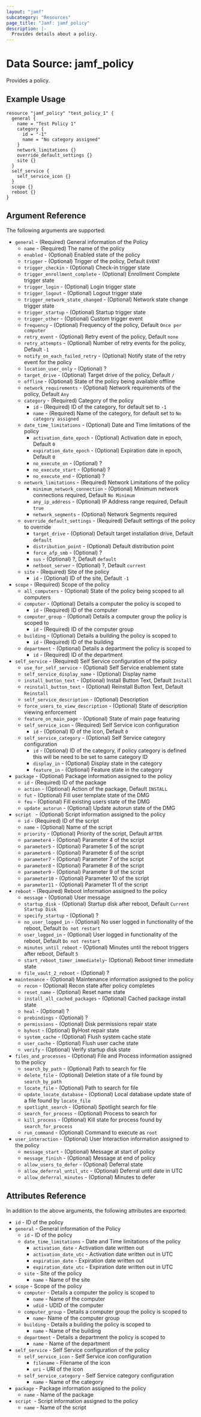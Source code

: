 ```yaml
---
layout: "jamf"
subcategory: "Resources"
page_title: "Jamf: jamf_policy"
description: |-
  Provides details about a policy.
---
```


# Data Source: jamf_policy

Provides a policy.

## Example Usage

```hcl
resource "jamf_policy" "test_policy_1" {
  general {
    name = "Test Policy 1"
    category {
      id = "-1"
      name = "No category assigned"
    }
    network_limitations {}
    override_default_settings {}
    site {}
  }
  self_service {
    self_service_icon {}
  }
  scope {}
  reboot {}
}
```

## Argument Reference

The following arguments are supported:

* `general`                     - (Required) General information of the Policy
  * `name`                          - (Required) The name of the policy
  * `enabled`                       - (Optional) Enabled state of the policy
  * `trigger`                       - (Optional) Trigger of the policy, Default `EVENT`
  * `trigger_checkin`               - (Optional) Check-in trigger state
  * `trigger_enrollment_complete`   - (Optional) Enrollment Complete trigger state
  * `trigger_login`                 - (Optional) Login trigger state
  * `trigger_logout`                - (Optional) Logout trigger state
  * `trigger_network_state_changed` - (Optional) Network state change trigger state
  * `trigger_startup`               - (Optional) Startup trigger state
  * `trigger_other`                 - (Optional) Custom trigger event
  * `frequency`                     - (Optional) Frequency of the policy, Default `Once per computer`
  * `retry_event`                   - (Optional) Retry event of the policy, Default `none`
  * `retry_attempts`                - (Optional) Number of retry events for the policy, Default `-1`
  * `notify_on_each_failed_retry`   - (Optional) Notify state of the retry event for the policy
  * `location_user_only`            - (Optional) ?
  * `target_drive`                  - (Optional) Target drive of the policy, Default `/`
  * `offline`                       - (Optional) State of the policy being available offline
  * `network_requirements`          - (Optional) Network requirements of the policy, Default `Any`
  * `category`                  - (Required) Category of the policy
    * `id`                          - (Required) ID of the category, for default set to `-1`
    * `name`                        - (Required) Name of the category, for default set to `No category assigned`
  * `date_time_limitations`     - (Optional) Date and Time limitations of the policy
    * `activation_date_epoch`       - (Optional) Activation date in epoch, Default `0`
    * `expiration_date_epoch`       - (Optional) Expiration date in epoch, Default `0`
    * `no_execute_on`               - (Optional) ?
    * `no_execute_start`            - (Optional) ?
    * `no_execute_end`              - (Optional) ?
  * `network_limitations`       - (Required) Network Limitations of the policy
    * `minimum_network_connection`  - (Optional) Minimum network connections required, Default `No Minimum`
    * `any_ip_address`              - (Optional) IP Address range required, Default `true`
    * `network_segments`            - (Optional) Network Segments required
  * `override_default_settings` - (Required) Default settings of the policy to override
    * `target_drive`                - (Optional) Default target installation drive, Default `default`
    * `distribution_point`          - (Optional) Default distribution point
    * `force_afp_smb`               - (Optional) ?
    * `sus`                         - (Optional) ?, Default `default`
    * `netboot_server`              - (Optional) ?, Default `current`
  * `site`                      - (Required) Site of the policy
    * `id`                          - (Optional) ID of the site, Default `-1`
* `scope`                       - (Required) Scope of the policy
  * `all_computers`                 - (Optional) State of the policy being scoped to all computers
  * `computer`                      - (Optional) Details a computer the policy is scoped to
    * `id`                              - (Required) ID of the computer
  * `computer_group`                - (Optional) Details a computer group the policy is scoped to
    * `id`                              - (Required) ID of the computer group
  * `building`                      - (Optional) Details a building the policy is scoped to
    * `id`                              - (Required) ID of the building
  * `department`                    - (Optional) Details a department the policy is scoped to
    * `id`                              - (Required) ID of the department
* `self_service`                - (Required) Self Service configuration of the policy
  * `use_for_self_service`          - (Optional) Self Service enablement state
  * `self_service_display_name`     - (Optional) Display name
  * `install_button_text`           - (Optional) Install Button Text, Default `Install`
  * `reinstall_button_text`         - (Optional) Reinstall Button Text, Default `Reinstall`
  * `self_service_description`      - (Optional) Description
  * `force_users_to_view_description` - (Optional) State of description viewing enforcement
  * `feature_on_main_page`          - (Optional) State of main page featuring
  * `self_service_icon`             - (Required) Self Service icon configuration
    * `id`                              - (Optional) ID of the icon, Default `0`
  * `self_service_category`         - (Optional) Self Service category configuration
    * `id`                              - (Optional) ID of the category, if policy category is defined this will be need to be set to same category ID
    * `display_in`                      - (Optional) Display state in the category
    * `feature_in`                      - (Optional) Feature state in the category
* `package`                     - (Optional) Package information assigned to the policy
  * `id`                            - (Required) ID of the package
  * `action`                        - (Optional) Action of the package, Default `INSTALL`
  * `fut`                           - (Optional) Fill user template state of the DMG
  * `feu`                           - (Optional) Fill existing users state of the DMG
  * `update_autorun`                - (Optional) Update autorun state of the DMG
* `script `                     - (Optional) Script information assigned to the policy
  * `id`                            - (Required) ID of the script
  * `name`                          - (Optional) Name of the script
  * `priority`                      - (Optional) Priority of the script, Default `AFTER`
  * `parameter4`                    - (Optional) Parameter 4 of the script
  * `parameter5`                    - (Optional) Parameter 5 of the script
  * `parameter6`                    - (Optional) Parameter 6 of the script
  * `parameter7`                    - (Optional) Parameter 7 of the script
  * `parameter8`                    - (Optional) Parameter 8 of the script
  * `parameter9`                    - (Optional) Parameter 9 of the script
  * `parameter10`                   - (Optional) Parameter 10 of the script
  * `parameter11`                   - (Optional) Parameter 11 of the script
* `reboot`                      - (Required) Reboot information assigned to the policy
  * `message`                       - (Optional) User message
  * `startup_disk`                  - (Optional) Startup disk after reboot, Default `Current Startup Disk`
  * `specify_startup`               - (Optional) ?
  * `no_user_logged_in`             - (Optional) No user logged in functionality of the reboot, Default `Do not restart`
  * `user_logged_in`                - (Optional) User logged in functionality of the reboot, Default `Do not restart`
  * `minutes_until_reboot`          - (Optional) Minutes until the reboot triggers after reboot, Default `5`
  * `start_reboot_timer_immediately`- (Optional) Reboot timer immediate state
  * `file_vault_2_reboot`           - (Optional) ?
* `maintenance`                 - (Optional) Maintenance information assigned to the policy
  * `recon`                         - (Optional) Recon state after policy completes
  * `reset_name`                    - (Optional) Reset name state
  * `install_all_cached_packages`   - (Optional) Cached package install state
  * `heal`                          - (Optional) ?
  * `prebindings`                   - (Optional) ?
  * `permissions`                   - (Optional) Disk permissions repair state
  * `byhost`                        - (Optional) ByHost repair state
  * `system_cache`                  - (Optional) Flush system cache state
  * `user_cache`                    - (Optional) Flush user cache state
  * `verify`                        - (Optional) Verify startup disk state
* `files_and_processes`         - (Optional) File and Process information assigned to the policy
  * `search_by_path`                - (Optional) Path to search for file
  * `delete_file`                   - (Optional) Deletion state of a file found by `search_by_path`
  * `locate_file`                   - (Optional) Path to search for file
  * `update_locate_database`        - (Optional) Local database update state of a file found by `locate_file`
  * `spotlight_search`              - (Optional) Spotlight search for file
  * `search_for_process`            - (Optional) Process to search for
  * `kill_process`                  - (Optional) Kill state for process found by `search_for_process`
  * `run_command`                   - (Optional) Command to execute as `root`
* `user_interaction`            - (Optional) User Interaction information assigned to the policy
  * `message_start`                 - (Optional) Message at start of policy
  * `message_finish`                - (Optional) Message at end of policy
  * `allow_users_to_defer`          - (Optional) Deferral state
  * `allow_deferral_until_utc`      - (Optional) Deferral until date in UTC
  * `allow_deferral_minutes`        - (Optional) Minutes to defer

## Attributes Reference

In addition to the above arguments, the following attributes are exported:

* `id` - ID of the policy
* `general` - General information of the Policy
  * `id` - ID of the policy
  * `date_time_limitations` - Date and Time limitations of the policy
    * `activation_date` - Activation date written out
    * `activation_date_utc` - Activation date written out in UTC
    * `expiration_date` - Expiration date written out
    * `expiration_date_utc` - Expiration date written out in UTC
  * `site` - Site of the policy
    * `name` - Name of the site
* `scope` - Scope of the policy
  * `computer` - Details a computer the policy is scoped to
    * `name` - Name of the computer
    * `udid` - UDID of the computer
  * `computer_group` - Details a computer group the policy is scoped to
    * `name`- Name of the computer group
  * `building` - Details a building the policy is scoped to
    * `name` - Name of the building
  * `department` - Details a department the policy is scoped to
    * `name` - Name of the department
* `self_service` - Self Service configuration of the policy
  * `self_service_icon` - Self Service icon configuration
    * `filename` - Filename of the icon
    * `uri` - URI of the icon
  * `self_service_category` - Self Service category configuration
    * `name` - Name of the category
* `package` - Package information assigned to the policy
  * `name` - Name of the package
* `script `- Script information assigned to the policy
  * `name` - Name of the script
